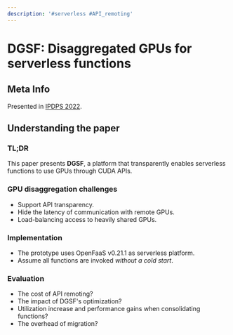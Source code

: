 ```yaml
---
description: '#serverless #API_remoting'
---
```


# DGSF: Disaggregated GPUs for serverless functions

## Meta Info

Presented in [IPDPS 2022](https://ieeexplore.ieee.org/document/9820659).

## Understanding the paper

### TL;DR

This paper presents **DGSF**, a platform that transparently enables serverless functions to use GPUs through CUDA APIs.

### GPU disaggregation challenges

* Support API transparency.
* Hide the latency of communication with remote GPUs.
* Load-balancing access to heavily shared GPUs.

### Implementation

* The prototype uses OpenFaaS v0.21.1 as serverless platform.
* Assume all functions are invoked _without a cold start_.

### Evaluation

* The cost of API remoting?
* The impact of DGSF's optimization?
* Utilization increase and performance gains when consolidating functions?
* The overhead of migration?
